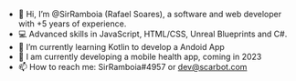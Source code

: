 - 👋 Hi, I’m @SirRamboia (Rafael Soares), a software and web developer with +5 years of experience.
- 💻 Advanced skills in JavaScript, HTML/CSS, Unreal Blueprints and C#.
- 🌱 I’m currently learning Kotlin to develop a Andoid App
- 💞️ I am currently developing a mobile health app, coming in 2023
- 📫 How to reach me: SirRamboia#4957 or dev@scarbot.com
